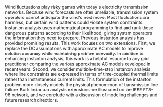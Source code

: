 Wind fluctuations play risky games with today's electricity transmission networks. Because wind forecasts are often unreliable, transmission system operators cannot anticipate the wind's next move. Most fluctuations are harmless, but certain wind patterns could violate system constraints. Instanton analysis uses mathematical programming to find and rank these dangerous patterns according to their likelihood, giving system operators the information they need to prepare. Previous instanton analysis has provided promising results. This work focuses on two extensions. First, we replace the DC assumptions with approximate AC models to improve solution accuracy while maintaining problem convexity. In addition to enhancing instanton analysis, this work is a helpful resource to any grid practitioner comparing the various approximate AC models developed in recent years. Second, we consider multiple-time-step instanton analysis, where line constraints are expressed in terms of time-coupled thermal limits rather than instantaneous current limits. This formulation of the instanton problem more closely models the physical phenomenon of transmission line failure. Both instanton analysis extensions are illustrated on the IEEE RTS-96 network, and we conclude with a discussion of modeling challenges and future research directions.